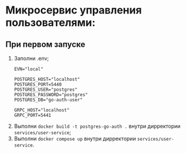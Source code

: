 # Микросервис управления пользователями:

## При первом запуске

1. Заполни .env;
    ```
    EVN="local"

    POSTGRES_HOST="localhost"
    POSTGRES_PORT=5440
    POSTGRES_USER="postgres"
    POSTGRES_PASSWORD="postgres"
    POSTGRES_DB="go-auth-user"
    
    GRPC_HOST="localhost"
    GRPC_PORT=5441
    ``` 
2. Выполни `docker build -t postgres-go-auth .` внутри дирректории `services/user-service`;
3. Выполни `docker compose up` внутри дирректории `services/user-service`.